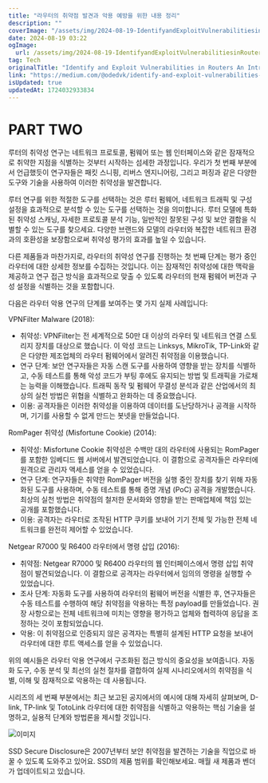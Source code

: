```yaml
---
title: "라우터의 취약점 발견과 악용 예방을 위한 내용 정리"
description: ""
coverImage: "/assets/img/2024-08-19-IdentifyandExploitVulnerabilitiesinRoutersAnIntroductoryGuideTechnicalCaseStudies_0.png"
date: 2024-08-19 03:22
ogImage: 
  url: /assets/img/2024-08-19-IdentifyandExploitVulnerabilitiesinRoutersAnIntroductoryGuideTechnicalCaseStudies_0.png
tag: Tech
originalTitle: "Identify and Exploit Vulnerabilities in Routers An Introductory Guide , Technical Case Studies"
link: "https://medium.com/@odedvk/identify-and-exploit-vulnerabilities-in-routers-an-introductory-guide-technical-case-studies-d0f1a24d35ef"
isUpdated: true
updatedAt: 1724032933834
---
```



# PART TWO

루터의 취약성 연구는 네트워크 프로토콜, 펌웨어 또는 웹 인터페이스와 같은 잠재적으로 취약한 지점을 식별하는 것부터 시작하는 섬세한 과정입니다. 우리가 첫 번째 부분에서 언급했듯이 연구자들은 패킷 스니핑, 리버스 엔지니어링, 그리고 퍼징과 같은 다양한 도구와 기술을 사용하여 이러한 취약성을 발견합니다.

루터 연구를 위한 적절한 도구를 선택하는 것은 루터 펌웨어, 네트워크 트래픽 및 구성 설정을 효과적으로 분석할 수 있는 도구를 선택하는 것을 의미합니다. 루터 모델에 특화된 취약성 스캐닝, 자세한 프로토콜 분석 기능, 일반적인 잘못된 구성 및 보안 결함을 식별할 수 있는 도구를 찾으세요. 다양한 브랜드와 모델의 라우터와 복잡한 네트워크 환경과의 호환성을 보장함으로써 취약성 평가의 효과를 높일 수 있습니다.

다른 제품들과 마찬가지로, 라우터의 취약성 연구를 진행하는 첫 번째 단계는 평가 중인 라우터에 대한 상세한 정보를 수집하는 것입니다. 이는 잠재적인 취약성에 대한 맥락을 제공하고 연구 접근 방식을 효과적으로 맞출 수 있도록 라우터의 현재 펌웨어 버전과 구성 설정을 식별하는 것을 포함합니다.

<div class="content-ad"></div>

다음은 라우터 악용 연구의 단계를 보여주는 몇 가지 실제 사례입니다:

VPNFilter Malware (2018):

<div class="content-ad"></div>

- 취약성: VPNFilter는 전 세계적으로 50만 대 이상의 라우터 및 네트워크 연결 스토리지 장치를 대상으로 했습니다. 이 악성 코드는 Linksys, MikroTik, TP-Link와 같은 다양한 제조업체의 라우터 펌웨어에서 알려진 취약점을 이용했습니다.
- 연구 단계: 보안 연구자들은 자동 스캔 도구를 사용하여 영향을 받는 장치를 식별하고, 수동 테스트를 통해 악성 코드가 부팅 후에도 유지되는 방법 및 트래픽을 가로채는 능력을 이해했습니다. 트래픽 동작 및 펌웨어 무결성 분석과 같은 산업에서의 최상의 실천 방법은 위협을 식별하고 완화하는 데 중요했습니다.
- 이용: 공격자들은 이러한 취약성을 이용하여 데이터를 도난당하거나 공격을 시작하며, 기기를 사용할 수 없게 만드는 봇넷을 만들었습니다.

RomPager 취약성 (Misfortune Cookie) (2014):

- 취약성: Misfortune Cookie 취약성은 수백만 대의 라우터에 사용되는 RomPager를 포함한 임베디드 웹 서버에서 발견되었습니다. 이 결함으로 공격자들은 라우터에 원격으로 관리자 액세스를 얻을 수 있었습니다.
- 연구 단계: 연구자들은 취약한 RomPager 버전을 실행 중인 장치를 찾기 위해 자동화된 도구를 사용하며, 수동 테스트를 통해 증명 개념 (PoC) 공격을 개발했습니다. 최상의 실천 방법은 취약점의 철저한 문서화와 영향을 받는 판매업체에 책임 있는 공개를 포함했습니다.
- 이용: 공격자는 라우터로 조작된 HTTP 쿠키를 보내어 기기 전체 및 가능한 전체 네트워크를 완전히 제어할 수 있었습니다.

Netgear R7000 및 R6400 라우터에서 명령 삽입 (2016):

<div class="content-ad"></div>

- 취약점: Netgear R7000 및 R6400 라우터의 웹 인터페이스에서 명령 삽입 취약점이 발견되었습니다. 이 결함으로 공격자는 라우터에서 임의의 명령을 실행할 수 있었습니다.
- 조사 단계: 자동화 도구를 사용하여 라우터의 펌웨어 버전을 식별한 후, 연구자들은 수동 테스트를 수행하여 해당 취약점을 악용하는 특정 payload를 만들었습니다. 권장 사항으로는 전체 네트워크에 미치는 영향을 평가하고 업체와 협력하여 응답을 조정하는 것이 포함되었습니다.
- 악용: 이 취약점으로 인증되지 않은 공격자는 특별히 설계된 HTTP 요청을 보내어 라우터에 대한 루트 액세스를 얻을 수 있었습니다.

위의 예시들은 라우터 악용 연구에서 구조화된 접근 방식의 중요성을 보여줍니다. 자동화 도구, 수동 분석 및 최선의 실천 절차를 결합하여 실제 시나리오에서의 취약점을 식별, 이해 및 잠재적으로 악용하는 데 사용됩니다.

시리즈의 세 번째 부분에서는 최근 보고된 공지에서의 예시에 대해 자세히 살펴보며, D-link, TP-link 및 TotoLink 라우터에 대한 취약점을 식별하고 악용하는 핵심 기술을 설명하고, 실용적 단계와 방법론을 제시할 것입니다.

![이미지](/assets/img/2024-08-19-IdentifyandExploitVulnerabilitiesinRoutersAnIntroductoryGuideTechnicalCaseStudies_0.png)

<div class="content-ad"></div>

SSD Secure Disclosure은 2007년부터 보안 취약점을 발견하는 기술을 직업으로 바꿀 수 있도록 도와주고 있어요. SSD의 제품 범위를 확인해보세요. 매월 새 제품과 벤더가 업데이트되고 있습니다.